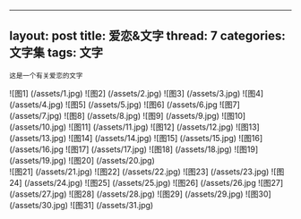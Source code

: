 
---
layout: post
title: 爱恋&文字
thread: 7
categories: 文字集
tags: 文字
---

    这是一个有关爱恋的文字


 
 ![图1]  (/assets/1.jpg)
 ![图2]  (/assets/2.jpg)
 ![图3]  (/assets/3.jpg)
 ![图4]  (/assets/4.jpg)
 ![图5]  (/assets/5.jpg)
 ![图6]  (/assets/6.jpg
 ![图7]  (/assets/7.jpg)
 ![图8]  (/assets/8.jpg)
 ![图9]  (/assets/9.jpg)
 ![图10]  (/assets/10.jpg)
 ![图11]  (/assets/11.jpg)
 ![图12]  (/assets/12.jpg)
 ![图13]  (/assets/13.jpg)
 ![图14]  (/assets/14.jpg)
 ![图15]  (/assets/15.jpg)
 ![图16]  (/assets/16.jpg
 ![图17]  (/assets/17.jpg)
 ![图18]  (/assets/18.jpg)
 ![图19]  (/assets/19.jpg)
 ![图20]  (/assets/20.jpg)  
 ![图21]  (/assets/21.jpg)
 ![图22]  (/assets/22.jpg)
 ![图23]  (/assets/23.jpg)
 ![图24]  (/assets/24.jpg)
 ![图25]  (/assets/25.jpg)
 ![图26]  (/assets/26.jpg
 ![图27]  (/assets/27.jpg)
 ![图28]  (/assets/28.jpg)
 ![图29]  (/assets/29.jpg)
 ![图30]  (/assets/30.jpg)
 ![图31]  (/assets/31.jpg)
